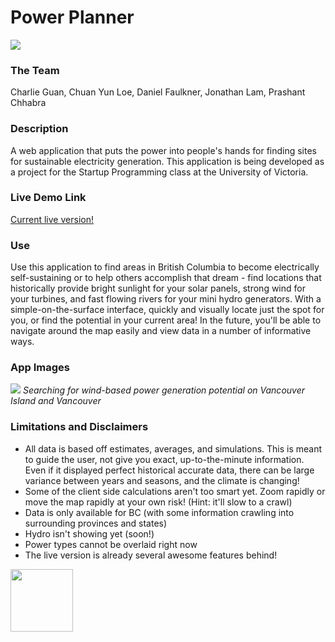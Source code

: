 Power Planner
=============

![](https://dl.dropboxusercontent.com/u/50321307/power_planner_gh.png)

### The Team
Charlie Guan, Chuan Yun Loe, Daniel Faulkner, Jonathan Lam, Prashant Chhabra

### Description
A web application that puts the power into people's hands for finding sites for sustainable electricity generation. This application is being developed as a project for the Startup Programming class at the University of Victoria.

### Live Demo Link
[Current live version!](http://2-3.power-planner.appspot.com/)

### Use
Use this application to find areas in British Columbia to become electrically self-sustaining or to help others accomplish that dream - find locations that historically provide bright sunlight for your solar panels, strong wind for your turbines, and fast flowing rivers for your mini hydro generators. With a simple-on-the-surface interface, quickly and visually locate just the spot for you, or find the potential in your current area! In the future, you'll be able to navigate around the map easily and view data in a number of informative ways.

### App Images
![](https://dl.dropboxusercontent.com/u/50321307/heatmap_colour2.png)
*Searching for wind-based power generation potential on Vancouver Island and Vancouver*

### Limitations and Disclaimers
* All data is based off estimates, averages, and simulations. This is meant to guide the user, not give you exact, up-to-the-minute information. Even if it displayed perfect historical accurate data, there can be large variance between years and seasons, and the climate is changing!
* Some of the client side calculations aren't too smart yet. Zoom rapidly or move the map rapidly at your own risk! (Hint: it'll slow to a crawl)
* Data is only available for BC (with some information crawling into surrounding provinces and states)
* Hydro isn't showing yet (soon!)
* Power types cannot be overlaid right now
* The live version is already several awesome features behind!
 
<a href="url"><img src="https://dl.dropboxusercontent.com/u/50321307/PowerPlannerLogo_v2.png" align="middle" height="100" width="100" ></a>
